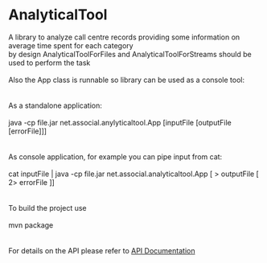 # AnalyticalTool

A library to analyze call centre records providing some information on average time spent for each category <br>
by design AnalyticalToolForFiles and AnalyticalToolForStreams should be used to perform the task <br>
 <br>
Also the App class is runnable so library can be used as a console tool: <br>
 <br>
 <br>
As a standalone application: <br>
 <br>
 java -cp file.jar net.associal.anylyticaltool.App [inputFile [outputFile [errorFile]]] <br>
  <br>
  <br>
As console application, for example you can pipe input from cat: <br>
 <br>
 cat inputFile | java -cp file.jar net.associal.analyticaltool.App [ > outputFile [ 2> errorFile ]] <br>
  <br>
  <br>
To build the project use <br>
 <br>
  mvn package <br>
   <br>
   <br>
For details on the API please refer to <a href="https://github.com/OVavilkin/AnalyticalTool/blob/main/target/site/apidocs/index.html">API Documentation</a> <br>
